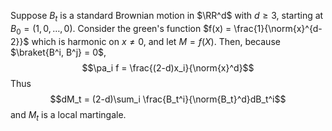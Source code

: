 Suppose $B_t$ is a standard Brownian motion in $\RR^d$ with $d\geq 3$, starting at $B_0 = (1,0,\dots, 0)$. Consider the green's function $f(x) = \frac{1}{\norm{x}^{d-2}}$ which is harmonic on $x\neq 0$, and let $M = f(X)$. Then, because $\braket{B^i, B^j} = 0$,$$\pa_i f = \frac{(2-d)x_i}{\norm{x}^d}$$Thus$$dM_t = (2-d)\sum_i \frac{B_t^i}{\norm{B_t}^d}dB_t^i$$and $M_t$ is a local martingale.